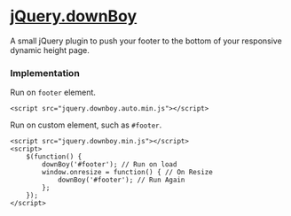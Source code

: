 [jQuery.downBoy](https://github.com/eustasy/jquery.downboy)
==============

A small jQuery plugin to push your footer to the bottom of your responsive dynamic height page.

### Implementation

Run on `footer` element.  
```
<script src="jquery.downboy.auto.min.js"></script>
```

Run on custom element, such as `#footer`.  
```
<script src="jquery.downboy.min.js"></script>
<script>
 	$(function() {
		downBoy('#footer'); // Run on load
		window.onresize = function() { // On Resize
			downBoy('#footer'); // Run Again
		};
	});
</script>
```
